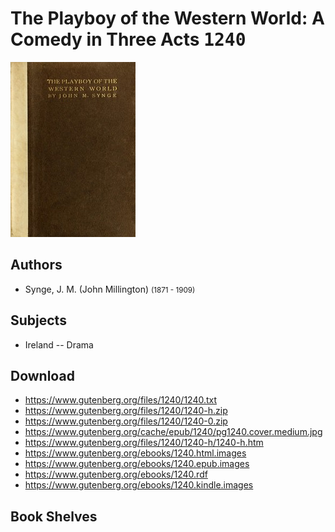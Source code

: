 # The Playboy of the Western World: A Comedy in Three Acts <kbd>1240</kbd>

![](./cover.medium.jpg "")

## Authors


 - Synge, J. M. (John Millington) <small>(1871 - 1909)</small>

## Subjects


 - Ireland -- Drama

## Download


 - https://www.gutenberg.org/files/1240/1240.txt
 - https://www.gutenberg.org/files/1240/1240-h.zip
 - https://www.gutenberg.org/files/1240/1240-0.zip
 - https://www.gutenberg.org/cache/epub/1240/pg1240.cover.medium.jpg
 - https://www.gutenberg.org/files/1240/1240-h/1240-h.htm
 - https://www.gutenberg.org/ebooks/1240.html.images
 - https://www.gutenberg.org/ebooks/1240.epub.images
 - https://www.gutenberg.org/ebooks/1240.rdf
 - https://www.gutenberg.org/ebooks/1240.kindle.images

## Book Shelves


